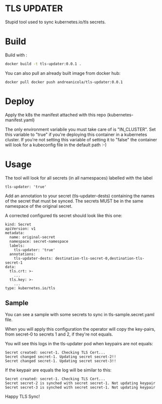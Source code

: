 # TLS UPDATER

Stupid tool used to sync kubernetes.io/tls secrets.

# Build

Build with :

```bash
docker build -t tls-updater:0.0.1 .
```

You can also pull an already built image from docker hub:

```
docker pull docker push andreanicola/tls-updater:0.0.1
```

# Deploy

Apply the k8s the manifest attached with this repo (kubernetes-manifest.yaml)

The only environment variabile you must take care of is "IN_CLUSTER". Set this variable to "true" if you're deploying this container in a kubernetes cluster. If you're not setting this variable of setting it to "false" the container will look for a kubeconfig file in the default path :-)

# Usage

The tool will look for all secrets (in all namespaces) labelled with the label 

```
tls-updater: 'true'
```

Add an annotation to your secret (tls-updater-dests) containing the names of the secret that must be synced. The secrets MUST be in the same namespace of the original secret.

A corrected configured tls secret should look like this one:

```
kind: Secret
apiVersion: v1
metadata:
  name: original-secret
  namespace: secret-namespace
  labels:
    tls-updater: 'true'
  annotations:
    tls-updater-dests: destination-tls-secret-0,destination-tls-secret-1
data:
  tls.crt: >-
    ...
  tls.key: >-
    ...
type: kubernetes.io/tls
```

## Sample

You can see a sample with some secrets to sync in tls-sample.secret.yaml file.

When you will apply this configuration the operator will copy the key-pairs, from secret-0 to secrets 1 and 2, if they're not equals.

You will see this logs in the tls-updater pod when keypairs are not equals:

```
Secret created: secret-1. Checking TLS Cert...
Secret changed secret-1. Updating secret secret-2!!
Secret changed secret-1. Updating secret secret-3!!
```

If the keypair are equals the log will be similar to this:

```
Secret created: secret-1. Checking TLS Cert...
Secret secret-2 is synched with secret secret-1. Not updating keypair
Secret secret-3 is synched with secret secret-1. Not updating keypair
```

Happy TLS Sync!
